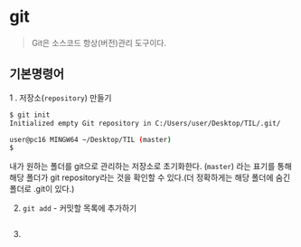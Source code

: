 # git

> Git은 소스코드 항상(버전)관리 도구이다.

## 기본명령어

1 . 저장소(`repository`) 만들기

```bash
$ git init
Initialized empty Git repository in C:/Users/user/Desktop/TIL/.git/

user@pc16 MINGW64 ~/Desktop/TIL (master)
$
```

내가 원하는 폴더를 git으로 관리하는 저장소로 초기화한다. (`master`) 라는 표기를 통해 해당 폴더가  git repository라는 것을 확인할 수 있다.(더 정확하게는 해당 폴더에 숨긴 폴더로 .git이 있다.)



2. `git add` - 커밋할 목록에 추가하기

   ```
   
   ```

   

3. 



